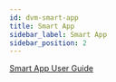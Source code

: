 ```yaml
---
id: dvm-smart-app
title: Smart App
sidebar_label: Smart App
sidebar_position: 2
---
```


[Smart App User Guide](../../tutorials-for-tools/crab-tut-smart-app-user-guide.md)
